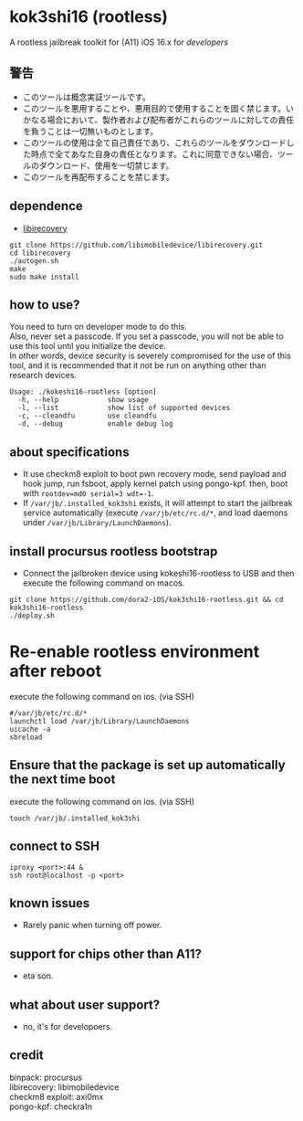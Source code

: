 # kok3shi16 (rootless)
A rootless jailbreak toolkit for (A11) iOS 16.x for *developers*


## 警告  
- このツールは概念実証ツールです。  
- このツールを悪用することや、悪用目的で使用することを固く禁じます。いかなる場合において、製作者および配布者がこれらのツールに対しての責任を負うことは一切無いものとします。  
- このツールの使用は全て自己責任であり、これらのツールをダウンロードした時点で全てあなた自身の責任となります。これに同意できない場合、ツールのダウンロード、使用を一切禁じます。  
- このツールを再配布することを禁じます。  

## dependence
- [libirecovery](https://github.com/libimobiledevice/libirecovery)  
```
git clone https://github.com/libimobiledevice/libirecovery.git
cd libirecovery
./autogen.sh
make
sudo make install
```


## how to use?
You need to turn on developer mode to do this.  
Also, never set a passcode. If you set a passcode, you will not be able to use this tool until you initialize the device.  
In other words, device security is severely compromised for the use of this tool, and it is recommended that it not be run on anything other than research devices.  

```
Usage: ./kokeshi16-rootless [option]
  -h, --help			show usage
  -l, --list			show list of supported devices
  -c, --cleandfu		use cleandfu
  -d, --debug			enable debug log
```


## about specifications
- It use checkm8 exploit to boot pwn recovery mode, send payload and hook jump, run fsboot, apply kernel patch using pongo-kpf. then, boot with `rootdev=md0 serial=3 wdt=-1`.  
- If `/var/jb/.installed_kok3shi` exists, it will attempt to start the jailbreak service automatically (execute `/var/jb/etc/rc.d/*`, and load daemons under `/var/jb/Library/LaunchDaemons`).    


## install procursus rootless bootstrap
- Connect the jailbroken device using kokeshi16-rootless to USB and then execute the following command on macos.  
```
git clone https://github.com/dora2-iOS/kok3shi16-rootless.git && cd kok3shi16-rootless
./deploy.sh
```


# Re-enable rootless environment after reboot
execute the following command on ios. (via SSH)  
```
#/var/jb/etc/rc.d/*
launchctl load /var/jb/Library/LaunchDaemons
uicache -a
sbreload
```


## Ensure that the package is set up automatically the next time boot
execute the following command on ios. (via SSH)  
```
touch /var/jb/.installed_kok3shi
```

## connect to SSH
```
iproxy <port>:44 &
ssh root@localhost -p <port>
```


## known issues
- Rarely panic when turning off power.  


## support for chips other than A11?
- eta son.  


## what about user support?
- no, it's for developoers.  


## credit
binpack: procursus  
libirecovery: libimobiledevice  
checkm8 exploit: axi0mx  
pongo-kpf: checkra1n  
